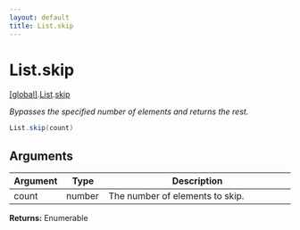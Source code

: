 ```yaml
---
layout: default
title: List.skip
---
```


# List.skip

[\[global\]]({{site.baseurl}}/docs/).[List]({{site.baseurl}}/docs/List/).[skip]({{site.baseurl}}/docs/List/skip/)

_Bypasses the specified number of elements and returns the rest._

```cs
List.skip(count)
```

## Arguments

<table>
  <col width="15%">
  <col width="15%">
  <thead>
    <tr>
      <th>Argument</th>
      <th>Type</th>
      <th>Description</th>
    </tr>
  </thead>
  <tbody>
    <tr>
      <td>count</td>
      <td>number</td>
      <td>The number of elements to skip.</td>
    </tr>
  </tbody>
</table>

**Returns:** Enumerable
